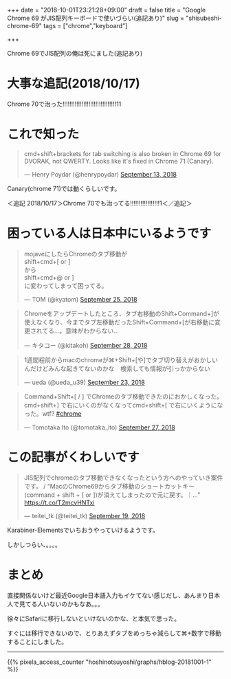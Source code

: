 +++
date = "2018-10-01T23:21:28+09:00"
draft = false
title = "Google Chrome 69 がJIS配列キーボードで使いづらい(追記あり)"
slug = "shisubeshi-chrome-69"
tags = ["chrome","keyboard"]

+++

Chrome 69でJIS配列の俺は死にました(追記あり)

<!--more-->

# 大事な追記(2018/10/17)

Chrome 70で治った!!!!!!!!!!!!!!!!!!!!!!!!!!!!!!!11


# これで知った

<blockquote class="twitter-tweet" data-lang="en"><p lang="en" dir="ltr">cmd+shift+brackets for tab switching is also broken in Chrome 69 for DVORAK, not QWERTY. Looks like it&#39;s fixed in Chrome 71 (Canary).</p>&mdash; Henry Poydar (@henrypoydar) <a href="https://twitter.com/henrypoydar/status/1040237180348715013?ref_src=twsrc%5Etfw">September 13, 2018</a></blockquote>
<script async src="https://platform.twitter.com/widgets.js" charset="utf-8"></script>

Canary(chrome 71)では動くらしいです。

＜追記 2018/10/17＞Chrome 70でも治ってる!!!!!!!!!!!!!!!!!1＜／追記＞

# 困っている人は日本中にいるようです

<blockquote class="twitter-tweet" data-lang="en"><p lang="ja" dir="ltr">mojaveにしたらChromeのタブ移動が<br>shift+cmd+[ or ]<br>から<br>shift+cmd+@ or ]<br>に変わってしまって困ってる。</p>&mdash; TOM (@kyatom) <a href="https://twitter.com/kyatom/status/1044443523418742785?ref_src=twsrc%5Etfw">September 25, 2018</a></blockquote>
<script async src="https://platform.twitter.com/widgets.js" charset="utf-8"></script>

<blockquote class="twitter-tweet" data-lang="en"><p lang="ja" dir="ltr">Chromeをアップデートしたところ、タブ右移動のShift+Command+]が使えなくなり、今までタブ左移動だったShift+Command+[が右移動に変更されてる…。意味がわからない…</p>&mdash; キタコー (@kitakoh) <a href="https://twitter.com/kitakoh/status/1045593985111093248?ref_src=twsrc%5Etfw">September 28, 2018</a></blockquote>
<script async src="https://platform.twitter.com/widgets.js" charset="utf-8"></script>

<blockquote class="twitter-tweet" data-lang="en"><p lang="ja" dir="ltr">1週間程前からmacのchromeが⌘+Shift+[や]でタブ切り替えがおかしいんだけどみんな起きてないのかな　検索しても情報が引っかからない</p>&mdash; ueda (@ueda_u39) <a href="https://twitter.com/ueda_u39/status/1043854866777395201?ref_src=twsrc%5Etfw">September 23, 2018</a></blockquote>
<script async src="https://platform.twitter.com/widgets.js" charset="utf-8"></script>

<blockquote class="twitter-tweet" data-lang="en"><p lang="ja" dir="ltr">Command+Shift+[ / ] でChromeのタブ移動できたのにおかしくなった。cmd+shift+] で右にいくのがなくなってcmd+shift+[ で右にいくようになった。wtf? <a href="https://twitter.com/hashtag/chrome?src=hash&amp;ref_src=twsrc%5Etfw">#chrome</a></p>&mdash; Tomotaka Ito (@tomotaka_ito) <a href="https://twitter.com/tomotaka_ito/status/1045273679670607872?ref_src=twsrc%5Etfw">September 27, 2018</a></blockquote>
<script async src="https://platform.twitter.com/widgets.js" charset="utf-8"></script>


# この記事がくわしいです

<blockquote class="twitter-tweet" data-lang="en"><p lang="ja" dir="ltr">JIS配列でchromeのタブ移動できなくなったという方へのやっていき案件です。 / “MacのChrome69からタブ移動のショートカットキー(command + shift + [ or ])が消えてしまったので元に戻す。｜…” <a href="https://t.co/T2mcvHNTxi">https://t.co/T2mcvHNTxi</a></p>&mdash; teitei_tk (@teitei_tk) <a href="https://twitter.com/teitei_tk/status/1042260807281598464?ref_src=twsrc%5Etfw">September 19, 2018</a></blockquote>
<script async src="https://platform.twitter.com/widgets.js" charset="utf-8"></script>


Karabiner-Elementsでいちおうやっていけるようです。

しかしつらい、。。。。

# まとめ


直接関係ないけど最近Google日本語入力もイケてない感じだし、あんまり日本人で見てる人いないのかもなあ。。。

徐々にSafariに移行しないといけないのかな、と本気で思った。

すぐには移行できないので、とりあえずタブをめっちゃ減らして⌘+数字で移動することにしました。

<script type="text/javascript" src="/js/prism.js" async></script>

---

{{% pixela_access_counter "hoshinotsuyoshi/graphs/hblog-20181001-1" %}}
